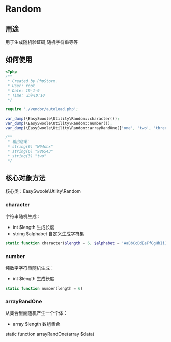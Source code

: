 # Random

## 用途
用于生成随机验证码,随机字符串等等

## 如何使用

```php
<?php
/**
 * Created by PhpStorm.
 * User: root
 * Date: 19-1-9
 * Time: 上午10:10
 */

require './vendor/autoload.php';

var_dump(\EasySwoole\Utility\Random::character());
var_dump(\EasySwoole\Utility\Random::number());
var_dump(\EasySwoole\Utility\Random::arrayRandOne(['one', 'two', 'three']));

/**
 * 输出结果:
 * string(6) "W94ohx"
 * string(6) "986543"
 * string(3) "two"
 */

```

## 核心对象方法

核心类：EasySwoole\Utility\Random

### character

字符串随机生成：

- int       $length     生成长度
- string    $alphabet   自定义生成字符集

```php
static function character($length = 6, $alphabet = 'AaBbCcDdEeFfGgHhIiJjKkLlMmNnOoPpQqRrSsTtUuVvWwXxYyZz0123456789')
```

### number

纯数字字符串随机生成：

- int       $length     生成长度

```php
static function number(length = 6)
```

### arrayRandOne

从集合里面随机产生一个个体：

- array       $length     数组集合

static function arrayRandOne(array $data)
